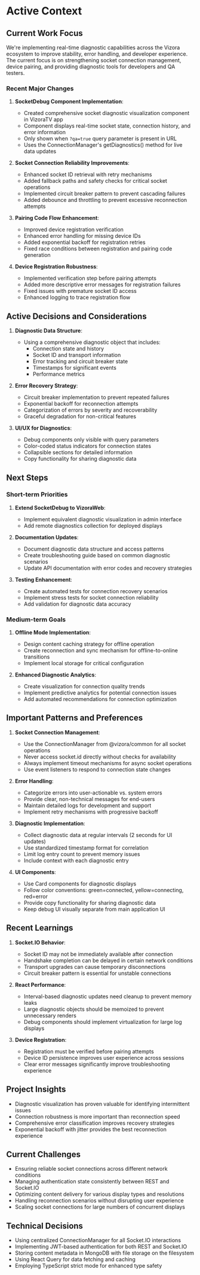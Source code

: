 # Active Context

## Current Work Focus

We're implementing real-time diagnostic capabilities across the Vizora ecosystem to improve stability, error handling, and developer experience. The current focus is on strengthening socket connection management, device pairing, and providing diagnostic tools for developers and QA testers.

### Recent Major Changes

1. **SocketDebug Component Implementation**:
   - Created comprehensive socket diagnostic visualization component in VizoraTV app
   - Component displays real-time socket state, connection history, and error information
   - Only shown when `?qa=true` query parameter is present in URL
   - Uses the ConnectionManager's getDiagnostics() method for live data updates

2. **Socket Connection Reliability Improvements**:
   - Enhanced socket ID retrieval with retry mechanisms
   - Added fallback paths and safety checks for critical socket operations
   - Implemented circuit breaker pattern to prevent cascading failures
   - Added debounce and throttling to prevent excessive reconnection attempts

3. **Pairing Code Flow Enhancement**:
   - Improved device registration verification
   - Enhanced error handling for missing device IDs
   - Added exponential backoff for registration retries
   - Fixed race conditions between registration and pairing code generation

4. **Device Registration Robustness**:
   - Implemented verification step before pairing attempts
   - Added more descriptive error messages for registration failures
   - Fixed issues with premature socket ID access
   - Enhanced logging to trace registration flow

## Active Decisions and Considerations

1. **Diagnostic Data Structure**:
   - Using a comprehensive diagnostic object that includes:
     - Connection state and history
     - Socket ID and transport information
     - Error tracking and circuit breaker state
     - Timestamps for significant events
     - Performance metrics

2. **Error Recovery Strategy**:
   - Circuit breaker implementation to prevent repeated failures
   - Exponential backoff for reconnection attempts
   - Categorization of errors by severity and recoverability
   - Graceful degradation for non-critical features

3. **UI/UX for Diagnostics**:
   - Debug components only visible with query parameters
   - Color-coded status indicators for connection states
   - Collapsible sections for detailed information
   - Copy functionality for sharing diagnostic data

## Next Steps

### Short-term Priorities

1. **Extend SocketDebug to VizoraWeb**:
   - Implement equivalent diagnostic visualization in admin interface
   - Add remote diagnostics collection for deployed displays

2. **Documentation Updates**:
   - Document diagnostic data structure and access patterns
   - Create troubleshooting guide based on common diagnostic scenarios
   - Update API documentation with error codes and recovery strategies

3. **Testing Enhancement**:
   - Create automated tests for connection recovery scenarios
   - Implement stress tests for socket connection reliability
   - Add validation for diagnostic data accuracy

### Medium-term Goals

1. **Offline Mode Implementation**:
   - Design content caching strategy for offline operation
   - Create reconnection and sync mechanism for offline-to-online transitions
   - Implement local storage for critical configuration

2. **Enhanced Diagnostic Analytics**:
   - Create visualization for connection quality trends
   - Implement predictive analytics for potential connection issues
   - Add automated recommendations for connection optimization

## Important Patterns and Preferences

1. **Socket Connection Management**:
   - Use the ConnectionManager from @vizora/common for all socket operations
   - Never access socket.id directly without checks for availability
   - Always implement timeout mechanisms for async socket operations
   - Use event listeners to respond to connection state changes

2. **Error Handling**:
   - Categorize errors into user-actionable vs. system errors
   - Provide clear, non-technical messages for end-users
   - Maintain detailed logs for development and support
   - Implement retry mechanisms with progressive backoff

3. **Diagnostic Implementation**:
   - Collect diagnostic data at regular intervals (2 seconds for UI updates)
   - Use standardized timestamp format for correlation
   - Limit log entry count to prevent memory issues
   - Include context with each diagnostic entry

4. **UI Components**:
   - Use Card components for diagnostic displays
   - Follow color conventions: green=connected, yellow=connecting, red=error
   - Provide copy functionality for sharing diagnostic data
   - Keep debug UI visually separate from main application UI

## Recent Learnings

1. **Socket.IO Behavior**:
   - Socket ID may not be immediately available after connection
   - Handshake completion can be delayed in certain network conditions
   - Transport upgrades can cause temporary disconnections
   - Circuit breaker pattern is essential for unstable connections

2. **React Performance**:
   - Interval-based diagnostic updates need cleanup to prevent memory leaks
   - Large diagnostic objects should be memoized to prevent unnecessary renders
   - Debug components should implement virtualization for large log displays

3. **Device Registration**:
   - Registration must be verified before pairing attempts
   - Device ID persistence improves user experience across sessions
   - Clear error messages significantly improve troubleshooting experience

## Project Insights

- Diagnostic visualization has proven valuable for identifying intermittent issues
- Connection robustness is more important than reconnection speed
- Comprehensive error classification improves recovery strategies
- Exponential backoff with jitter provides the best reconnection experience

## Current Challenges
- Ensuring reliable socket connections across different network conditions
- Managing authentication state consistently between REST and Socket.IO
- Optimizing content delivery for various display types and resolutions
- Handling reconnection scenarios without disrupting user experience
- Scaling socket connections for large numbers of concurrent displays

## Technical Decisions
- Using centralized ConnectionManager for all Socket.IO interactions
- Implementing JWT-based authentication for both REST and Socket.IO
- Storing content metadata in MongoDB with file storage on the filesystem
- Using React Query for data fetching and caching
- Employing TypeScript strict mode for enhanced type safety 
